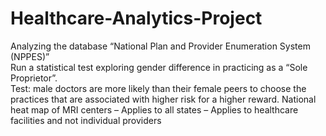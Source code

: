 # Healthcare-Analytics-Project
Analyzing the database “National Plan and Provider Enumeration System (NPPES)”<br />
Run a statistical test exploring gender difference in practicing as a “Sole Proprietor”. <br />
Test: male doctors are more likely than their female peers to choose the practices that are associated with higher risk for a higher reward. 
National heat map of MRI centers – Applies to all states – Applies to healthcare facilities and not individual providers
